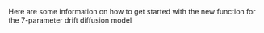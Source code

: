Here are some information on how to get started with the new function for the 7-parameter drift diffusion model
